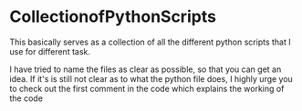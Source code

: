 # CollectionofPythonScripts

This basically serves as a collection of all the different python scripts that I use for different task.

I have tried to name the files as clear as possible, so that you can get an idea.
If it's is still not clear as to what the python file does, I highly urge you to check out the first comment in the code which explains the working of the code
